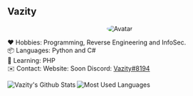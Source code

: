 ## Vazity

<p align="center"><img src="https://cdn.discordapp.com/avatars/709852709477548082/93a382e53ea4fbffa9f17dc74da434a1.png" alt="Avatar" style="border-radius: 75%;"><br>
 
❤️ Hobbies: Programming, Reverse Engineering and InfoSec.<br>
📦 Languages: Python and C#<br>
📔 Learning: PHP<br>
✉️ Contact: Website: Soon Discord: <a href="https://discord.com/users/709852709477548082">Vazity#8194</a>

<img align="left" alt="Vazity's Github Stats" src="https://github-readme-stats.vercel.app/api?username=Vazity1337&show_icons=true&hide_border=true" />
<img align="left" alt="Most Used Languages" src="https://github-readme-stats.vercel.app/api/top-langs/?username=Vazity1337&layout=compact&hide_border=true" />
